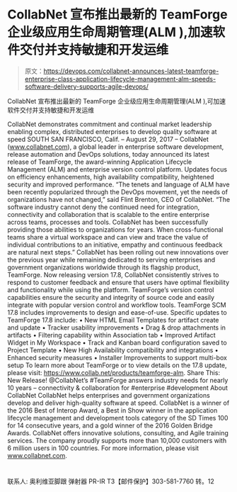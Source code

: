 # CollabNet 宣布推出最新的 TeamForge 企业级应用生命周期管理(ALM ),加速软件交付并支持敏捷和开发运维

> 原文：<https://devops.com/collabnet-announces-latest-teamforge-enterprise-class-application-lifecycle-management-alm-speeds-software-delivery-supports-agile-devops/>

CollabNet 宣布推出最新的 TeamForge 企业级应用生命周期管理(ALM ),可加速软件交付并支持敏捷和开发运维

CollabNet demonstrates commitment and continual market leadership enabling complex, distributed enterprises to develop quality software at speed
SOUTH SAN FRANCISCO, Calif. – August 29, 2017 – CollabNet (www.collabnet.com), a global leader in enterprise software development, release automation and DevOps solutions, today announced its latest release of TeamForge, the award-winning Application Lifecycle Management (ALM) and enterprise version control platform. Updates focus on efficiency enhancements, high availability compatibility, heightened security and improved performance.
“The tenets and language of ALM have been recently popularized through the DevOps movement, yet the needs of organizations have not changed,” said Flint Brenton, CEO of CollabNet. “The software industry cannot deny the continued need for integration, connectivity and collaboration that is scalable to the entire enterprise across teams, processes and tools. CollabNet has been successfully providing those abilities to organizations for years. When cross-functional teams share a virtual workspace and can view and trace the value of individual contributions to an initiative, empathy and continuous feedback are natural next steps.”
CollabNet has been rolling out new innovations over the previous year while remaining dedicated to serving enterprises and government organizations worldwide through its flagship product, TeamForge. Now releasing version 17.8, CollabNet consistently strives to respond to customer feedback and ensure that users have optimal flexibility and functionality while using the platform.
TeamForge’s version control capabilities ensure the security and integrity of source code and easily integrate with popular version control and workflow tools. TeamForge SCM 17.8 includes improvements to design and ease-of-use.
Specific updates to TeamForge 17.8 include:
• New HTML Email Templates for artifact create and update
• Tracker usability improvements
• Drag & drop attachments in artifacts
• Filtering capability within Association tab
• Improved Artifact Widget in My Workspace
• Track and Kanban board configuration saved to Project Template
• New High Availability compatibility and integrations
• Enhanced security measures
• Installer Improvements to support multi-box setup
To learn more about TeamForge or to view details on the 17.8 update, please visit: https://www.collab.net/products/teamforge-alm.
Share This: New Release! @CollabNet’s #TeamForge answers industry needs for nearly 10 years – connectivity & collaboration for #enterprise #development
About CollabNet
CollabNet helps enterprises and government organizations develop and deliver high-quality software at speed. CollabNet is a winner of the 2016 Best of Interop Award, a Best in Show winner in the application lifecycle management and development tools category of the SD Times 100 for 14 consecutive years, and a gold winner of the 2016 Golden Bridge Awards. CollabNet offers innovative solutions, consulting, and Agile training services. The company proudly supports more than 10,000 customers with 6 million users in 100 countries. For more information, please visit www.collabnet.com.

# #

联系人:
奥利维亚脚跟
弹射器 PR-IR
T3【邮件保护】303-581-7760 转。12